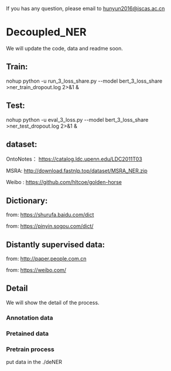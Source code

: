 If you has any question, please email to hunyun2016@iscas.ac.cn

# Decoupled_NER

We will update the code, data and readme soon.

## Train:
nohup python -u run_3_loss_share.py --model bert_3_loss_share >ner_train_dropout.log 2>&1 &

## Test:
nohup python -u eval_3_loss.py --model bert_3_loss_share >ner_test_dropout.log 2>&1 &

## dataset:
OntoNotes： https://catalog.ldc.upenn.edu/LDC2011T03

MSRA: http://download.fastnlp.top/dataset/MSRA_NER.zip

Weibo : https://github.com/hltcoe/golden-horse

## Dictionary:
from: https://shurufa.baidu.com/dict

from: https://pinyin.sogou.com/dict/

## Distantly supervised data:
from: http://paper.people.com.cn

from: https://weibo.com/


## Detail
We will show the detail of the process.

### Annotation data

### Pretained data

### Pretrain process

put data in the ./deNER
